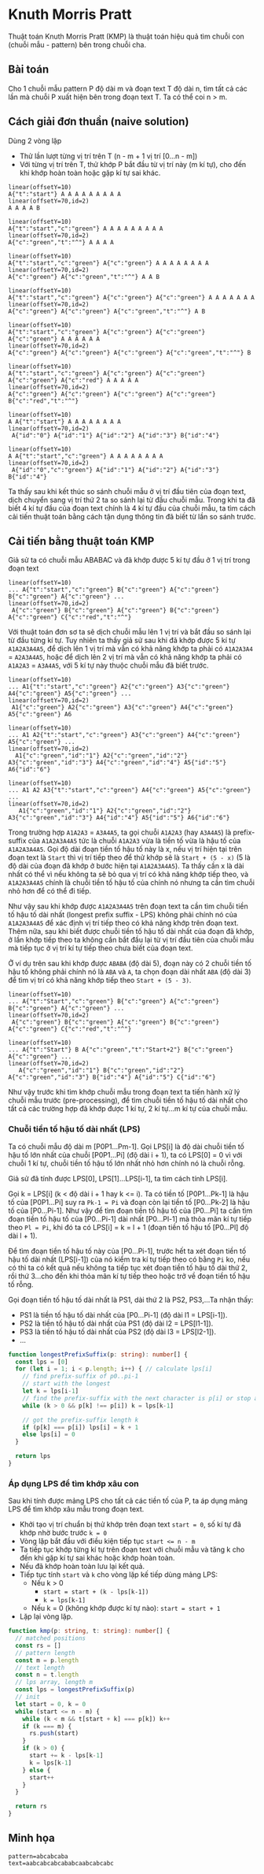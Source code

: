 # Knuth Morris Pratt

Thuật toán Knuth Morris Pratt (KMP) là thuật toán hiệu quả tìm chuỗi con (chuỗi mẫu - pattern) bên trong chuỗi cha.

## Bài toán

Cho 1 chuỗi mẫu pattern P độ dài m và đoạn text T độ dài n, tìm tất cả các lần mà chuỗi P xuất hiện bên trong đoạn text T. Ta có thể coi n > m.

## Cách giải đơn thuần (naive solution)

Dùng 2 vòng lặp

- Thử lần lượt từng vị trí trên T (n - m + 1 vị trí [0...n - m])
- Với từng vị trí trên T, thử khớp P bắt đầu từ vị trí này (m kí tự), cho đến khi khớp hoàn toàn hoặc gặp kí tự sai khác.

```[visual](offsetX=10,shape=rect,autoId=1,size=34)
linear(offsetY=10)
A{"t":"start"} A A A A A A A A A
linear(offsetY=70,id=2)
A A A A B

linear(offsetY=10)
A{"t":"start","c":"green"} A A A A A A A A A
linear(offsetY=70,id=2)
A{"c":"green","t":"^"} A A A A

linear(offsetY=10)
A{"t":"start","c":"green"} A{"c":"green"} A A A A A A A A
linear(offsetY=70,id=2)
A{"c":"green"} A{"c":"green","t":"^"} A A B

linear(offsetY=10)
A{"t":"start","c":"green"} A{"c":"green"} A{"c":"green"} A A A A A A A
linear(offsetY=70,id=2)
A{"c":"green"} A{"c":"green"} A{"c":"green","t":"^"} A B

linear(offsetY=10)
A{"t":"start","c":"green"} A{"c":"green"} A{"c":"green"} A{"c":"green"} A A A A A A
linear(offsetY=70,id=2)
A{"c":"green"} A{"c":"green"} A{"c":"green"} A{"c":"green","t":"^"} B

linear(offsetY=10)
A{"t":"start","c":"green"} A{"c":"green"} A{"c":"green"} A{"c":"green"} A{"c":"red"} A A A A A
linear(offsetY=70,id=2)
A{"c":"green"} A{"c":"green"} A{"c":"green"} A{"c":"green"} B{"c":"red","t":"^"}

linear(offsetY=10)
A A{"t":"start"} A A A A A A A A
linear(offsetY=70,id=2)
 A{"id":"0"} A{"id":"1"} A{"id":"2"} A{"id":"3"} B{"id":"4"}

linear(offsetY=10)
A A{"t":"start","c":"green"} A A A A A A A A
linear(offsetY=70,id=2)
 A{"id":"0","c":"green"} A{"id":"1"} A{"id":"2"} A{"id":"3"} B{"id":"4"}
```

Ta thấy sau khi kết thúc so sánh chuỗi mẫu ở vị trí đầu tiên của đoạn text, dịch chuyển sang vị trí thứ 2 ta so sánh lại từ đầu chuỗi mẫu. Trong khi ta đã biết 4 kí tự đầu của đoạn text chính là 4 kí tự đầu của chuỗi mẫu, ta tìm cách cải tiến thuật toán bằng cách tận dụng thông tin đã biết từ lần so sánh trước.

## Cải tiến bằng thuật toán KMP

Giả sử ta có chuỗi mẫu ABABAC và đã khớp được 5 kí tự đầu ở 1 vị trí trong đoạn text

```[visual](offsetX=10,shape=rect,autoId=1,size=34)
linear(offsetY=10)
... A{"t":"start","c":"green"} B{"c":"green"} A{"c":"green"} B{"c":"green"} A{"c":"green"} ...
linear(offsetY=70,id=2)
 A{"c":"green"} B{"c":"green"} A{"c":"green"} B{"c":"green"} A{"c":"green"} C{"c":"red","t":"^"}
```

Với thuật toán đơn sơ ta sẽ dịch chuỗi mẫu lên 1 vị trí và bắt đầu so sánh lại từ đầu từng kí tự. Tuy nhiên ta thấy giả sử sau khi đã khớp được 5 kí tự `A1A2A3A4A5`, để dịch lên 1 vị trí mà vẫn có khả năng khớp ta phải có `A1A2A3A4` = `A2A3A4A5`, hoặc để dịch lên 2 vị trí mà vẫn có khả năng khớp ta phải có `A1A2A3` = `A3A4A5`, với 5 kí tự này thuộc chuỗi mẫu đã biết trước.

```[visual](offsetX=10,shape=rect,autoId=1,size=34)
linear(offsetY=10)
... A1{"t":"start","c":"green"} A2{"c":"green"} A3{"c":"green"} A4{"c":"green"} A5{"c":"green"} ...
linear(offsetY=70,id=2)
 A1{"c":"green"} A2{"c":"green"} A3{"c":"green"} A4{"c":"green"} A5{"c":"green"} A6

linear(offsetY=10)
... A1 A2{"t":"start","c":"green"} A3{"c":"green"} A4{"c":"green"} A5{"c":"green"} ...
linear(offsetY=70,id=2)
  A1{"c":"green","id":"1"} A2{"c":"green","id":"2"} A3{"c":"green","id":"3"} A4{"c":"green","id":"4"} A5{"id":"5"} A6{"id":"6"}

linear(offsetY=10)
... A1 A2 A3{"t":"start","c":"green"} A4{"c":"green"} A5{"c":"green"} ...
linear(offsetY=70,id=2)
   A1{"c":"green","id":"1"} A2{"c":"green","id":"2"} A3{"c":"green","id":"3"} A4{"id":"4"} A5{"id":"5"} A6{"id":"6"}
```

Trong trường hợp `A1A2A3` = `A3A4A5`, ta gọi chuỗi `A1A2A3` (hay `A3A4A5`) là prefix-suffix của `A1A2A3A4A5` tức là chuỗi `A1A2A3` vừa là tiền tố vừa là hậu tố của `A1A2A3A4A5`. Gọi độ dài đoạn tiền tố hậu tố này là x, nếu vị trí hiện tại trên đoạn text là `Start` thì vị trí tiếp theo để thử khớp sẽ là `Start + (5 - x)` (5 là độ dài của đoạn đã khớp ở bước hiện tại `A1A2A3A4A5`). Ta thấy cần x là dài nhất có thể vì nếu không ta sẽ bỏ qua vị trí có khả năng khớp tiếp theo, và `A1A2A3A4A5` chính là chuỗi tiền tố hậu tố của chính nó nhưng ta cần tìm chuỗi nhỏ hơn để có thể đi tiếp.

Như vậy sau khi khớp được `A1A2A3A4A5` trên đoạn text ta cần tìm chuỗi tiền tố hậu tố dài nhất (longest prefix suffix - LPS) không phải chính nó của `A1A2A3A4A5` để xác định vị trí tiếp theo có khả năng khớp trên đoạn text. Thêm nữa, sau khi biết được chuỗi tiền tố hậu tố dài nhất của đoạn đã khớp, ở lần khớp tiếp theo ta không cần bắt đầu lại từ vị trí đầu tiên của chuỗi mẫu mà tiếp tục ở vị trí kí tự tiếp theo chưa biết của đoạn text.

Ở ví dụ trên sau khi khớp được `ABABA` (độ dài 5), đoạn này có 2 chuỗi tiền tố hậu tố không phải chính nó là `ABA` và `A`, ta chọn đoạn dài nhất `ABA` (độ dài 3) để tìm vị trí có khả năng khớp tiếp theo `Start + (5 - 3)`.

```[visual](offsetX=10,shape=rect,autoId=1,size=34)
linear(offsetY=10)
... A{"t":"Start","c":"green"} B{"c":"green"} A{"c":"green"} B{"c":"green"} A{"c":"green"} ...
linear(offsetY=70,id=2)
 A{"c":"green"} B{"c":"green"} A{"c":"green"} B{"c":"green"} A{"c":"green"} C{"c":"red","t":"^"}

linear(offsetY=10)
... A{"t":"Start"} B A{"c":"green","t":"Start+2"} B{"c":"green"} A{"c":"green"} ...
linear(offsetY=70,id=2)
   A{"c":"green","id":"1"} B{"c":"green","id":"2"} A{"c":"green","id":"3"} B{"id":"4"} A{"id":"5"} C{"id":"6"}
```

Như vậy trước khi tìm khớp chuỗi mẫu trong đoạn text ta tiến hành xử lý chuỗi mẫu trước (pre-processing), để tìm chuỗi tiền tố hậu tố dài nhất cho tất cả các trường hợp đã khớp được 1 kí tự, 2 kí tự...m kí tự của chuỗi mẫu.

### Chuỗi tiền tố hậu tố dài nhất (LPS)

Ta có chuỗi mẫu độ dài m [P0P1...Pm-1]. Gọi LPS[i] là độ dài chuỗi tiền tố hậu tố lớn nhất của chuỗi [P0P1...Pi] (độ dài i + 1), ta có LPS[0] = 0 vì với chuỗi 1 kí tự, chuỗi tiền tố hậu tố lớn nhất nhỏ hơn chính nó là chuỗi rỗng.

Giả sử đã tính được LPS[0], LPS[1]...LPS[i-1], ta tìm cách tính LPS[i].

Gọi k = LPS[i] (k < độ dài i + 1 hay k <= i). Ta có tiền tố [P0P1...Pk-1] là hậu tố của [P0P1...Pi] suy ra `Pk-1 = Pi` và đoạn còn lại tiền tố [P0...Pk-2] là hậu tố của [P0...Pi-1]. Như vậy để tìm đoạn tiền tố hậu tố của [P0...Pi] ta cần tìm đoạn tiền tố hậu tố của [P0...Pi-1] dài nhất [P0...Pl-1] mà thỏa mãn kí tự tiếp theo `Pl = Pi`, khi đó ta có LPS[i] = k = l + 1 (đoạn tiền tố hậu tố [P0...Pl] độ dài l + 1).

Để tìm đoạn tiền tố hậu tố này của [P0...Pi-1], trước hết ta xét đoạn tiền tố hậu tố dài nhất (LPS[i-1]) của nó kiểm tra kí tự tiếp theo có bằng `Pi` ko, nếu có thì ta có kết quả nếu không ta tiếp tục xét đoạn tiền tố hậu tố dài thứ 2, rồi thứ 3...cho đến khi thỏa mãn kí tự tiếp theo hoặc trở về đoạn tiền tố hậu tố rỗng.

Gọi đoạn tiền tố hậu tố dài nhất là PS1, dài thứ 2 là PS2, PS3,...Ta nhận thấy:

- PS1 là tiền tố hậu tố dài nhất của [P0...Pi-1] (độ dài l1 = LPS[i-1]).
- PS2 là tiền tố hậu tố dài nhất của PS1 (độ dài l2 = LPS[l1-1]).
- PS3 là tiền tố hậu tố dài nhất của PS2 (độ dài l3 = LPS[l2-1]).
- ...

```ts
function longestPrefixSuffix(p: string): number[] {
  const lps = [0]
  for (let i = 1; i < p.length; i++) { // calculate lps[i]
    // find prefix-suffix of p0..pi-1
    // start with the longest
    let k = lps[i-1]
    // find the prefix-suffix with the next character is p[i] or stop at empty one
    while (k > 0 && p[k] !== p[i]) k = lps[k-1]

    // got the prefix-suffix length k
    if (p[k] === p[i]) lps[i] = k + 1
    else lps[i] = 0
  }

  return lps
}
```

### Áp dụng LPS để tìm khớp xâu con

Sau khi tính được mảng LPS cho tất cả các tiền tố của P, ta áp dụng mảng LPS để tìm khớp xâu mẫu trong đoạn text.

- Khởi tạo vị trí chuẩn bị thử khớp trên đoạn text `start = 0`, số kí tự đã khớp nhờ bước trước `k = 0`
- Vòng lặp bắt đầu với điều kiện tiếp tục `start <= n - m`
- Ta tiếp tục khớp từng kí tự trên đoạn text với chuỗi mẫu và tăng k cho đến khi gặp kí tự sai khác hoặc khớp hoàn toàn.
- Nếu đã khớp hoàn toàn lưu lại kết quả.
- Tiếp tục tính `start` và `k` cho vòng lặp kế tiếp dùng mảng LPS:
  - Nếu k > 0
    - `start = start + (k - lps[k-1])`
    - `k = lps[k-1]`
  - Nếu k = 0 (không khớp được kí tự nào): `start = start + 1`
- Lặp lại vòng lặp.

```ts
function kmp(p: string, t: string): number[] {
  // matched positions
  const rs = []
  // pattern length
  const m = p.length
  // text length
  const n = t.length
  // lps array, length m
  const lps = longestPrefixSuffix(p)
  // init
  let start = 0, k = 0
  while (start <= n - m) {
    while (k < m && t[start + k] === p[k]) k++
    if (k === m) {
      rs.push(start)
    }
    if (k > 0) {
      start += k - lps[k-1]
      k = lps[k-1]
    } else {
      start++
    }
  }

  return rs
}
```

## Minh họa

```[kmpvisual](size=30,height=250,shape=rect,offsetX=34,spacing=3)
pattern=abcabcaba
text=aabcabcabcababcaabcabcabc
```
